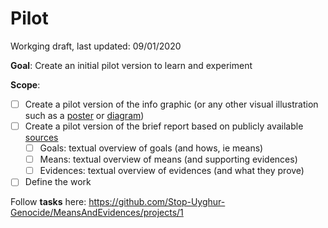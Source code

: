 # Pilot

Workging draft, last updated: 09/01/2020

**Goal**: Create an initial pilot version to learn and experiment

**Scope**:

- [ ] Create a pilot version of the info graphic (or any other visual illustration such as a [poster](InfoGraphic/MeansAndEvidencesPoster.pdf) or [diagram](InfoGraphic/MeansAndEvidencesDiagram.pdf))
- [ ] Create a pilot version of the brief report based on publicly available [sources](Sources.md)
  - [ ] Goals: textual overview of goals (and hows, ie means)
  - [ ] Means: textual overview of means (and supporting evidences)
  - [ ] Evidences: textual overview of evidences (and what they prove)
- [ ] Define the work

Follow **tasks** here: https://github.com/Stop-Uyghur-Genocide/MeansAndEvidences/projects/1


